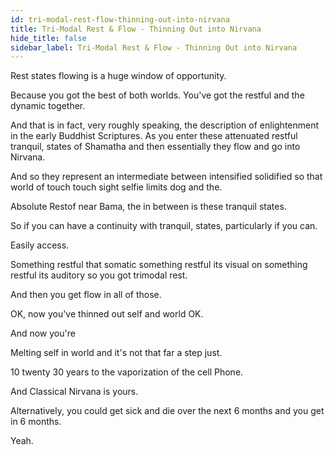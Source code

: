 ```yaml
---
id: tri-modal-rest-flow-thinning-out-into-nirvana
title: Tri-Modal Rest & Flow - Thinning Out into Nirvana
hide_title: false
sidebar_label: Tri-Modal Rest & Flow - Thinning Out into Nirvana
---
```

Rest states flowing is a huge window of opportunity.

Because you got the best of both worlds. You've got the restful and the dynamic together.

And that is in fact, very roughly speaking, the description of enlightenment in the early Buddhist Scriptures. As you enter these attenuated restful tranquil, states of Shamatha and then essentially they flow and go into Nirvana.

And so they represent an intermediate between intensified solidified so that world of touch touch sight selfie limits dog and the.

Absolute Restof near Bama, the in between is these tranquil states.

So if you can have a continuity with tranquil, states, particularly if you can.

Easily access.

Something restful that somatic something restful its visual on something restful its auditory so you got trimodal rest.

And then you get flow in all of those.

OK, now you've thinned out self and world OK.

And now you're

Melting self in world and it's not that far a step just.

10 twenty 30 years to the vaporization of the cell Phone.

And Classical Nirvana is yours.





Alternatively, you could get sick and die over the next 6 months and you get in 6 months.

Yeah.

